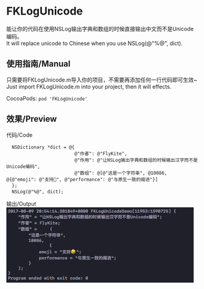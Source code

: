 # FKLogUnicode
能让你的代码在使用NSLog输出字典和数组的时候直接输出中文而不是Unicode编码。  
It will replace unicode to Chinese when you use NSLog(@"%@", dict).

使用指南/Manual
---
只需要将FKLogUnicode.m导入你的项目，不需要再添加任何一行代码即可生效~  
Just import FKLogUnicode.m into your project, then it will effects.  
  
CocoaPods: `pod 'FKLogUnicode'`

效果/Preview
---
代码/Code
```
  NSDictionary *dict = @{
                         @"作者": @"FlyKite",
                         @"作用": @"让NSLog输出字典和数组的时候输出汉字而不是Unicode编码",
                         @"数组": @[@"这是一个字符串", @10086, @{@"emoji": @"支持🤣", @"performance": @"与原生一致的缩进"}]
  };
  NSLog(@"%@", dict);
```
输出/Output
![Preview](https://raw.githubusercontent.com/FlyKite/FKLogUnicode/master/preview.png)
